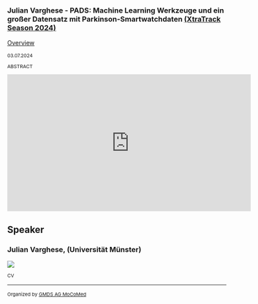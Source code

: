 ### Julian Varghese - PADS: Machine Learning Werkzeuge und ein großer Datensatz mit Parkinson-Smartwatchdaten [(XtraTrack Season 2024)](XtraTracksOverview)

[Overview](XtraTracksOverview)

<p style="font-size:11px">03.07.2024</p>

<p style="font-size:11px">ABSTRACT</p>

<!-- Once the Video is recorded -->
<center> <iframe width="560" height="315" src="https://www.youtube.com/embed/kj1rjbpFQL4?si=WGxBJCuQPZvbVlOQ" title="YouTube video player" frameborder="0" allow="accelerometer; autoplay; clipboard-write; encrypted-media; gyroscope; picture-in-picture; web-share" referrerpolicy="strict-origin-when-cross-origin" allowfullscreen></iframe></center>

<!-- [Register now](/2024/XtraTrackOverview) to secure your spot in the lectures and receive a calendar invitation including the access link.-->

<!-- [Join Us Life](/2024/XtraTrackOverview) to secure your spot in the lectures and receive a calendar invitation including the access link.-->

## Speaker
### Julian Varghese, (Universität Münster)
<img src="/images/2024/USER.jpg?raw=true"/>

<p style="font-size:11px">CV</p>

<!-- second speaker-->
<!--<img src="/images/??/USER.jpg?raw=true"/>

<p style="font-size:11px">CV</p>-->

---
<p style="font-size:11px">Organized by <a href="http://mocomed.de">GMDS AG MoCoMed</a></p>
